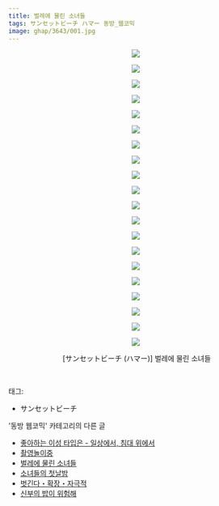 ```yaml
---
title: 벌레에 물린 소녀들
tags: サンセットビーチ ハマー 동방_웹코믹
image: ghap/3643/001.jpg
---
```

<div class="article">
<p style="text-align: center; clear: none; float: none;"><img src="{{ site.nasurl }}/ghap/3643/001.jpg"/></p>
<p style="text-align: center; clear: none; float: none;"><img src="{{ site.nasurl }}/ghap/3643/002.jpg"/></p>
<p style="text-align: center; clear: none; float: none;"><img src="{{ site.nasurl }}/ghap/3643/003.jpg"/></p>
<p style="text-align: center; clear: none; float: none;"><img src="{{ site.nasurl }}/ghap/3643/004.jpg"/></p>
<p style="text-align: center; clear: none; float: none;"><img src="{{ site.nasurl }}/ghap/3643/005.jpg"/></p>
<p style="text-align: center; clear: none; float: none;"><img src="{{ site.nasurl }}/ghap/3643/006.jpg"/></p>
<p style="text-align: center; clear: none; float: none;"><img src="{{ site.nasurl }}/ghap/3643/007.jpg"/></p>
<p style="text-align: center; clear: none; float: none;"><img src="{{ site.nasurl }}/ghap/3643/008.jpg"/></p>
<p style="text-align: center; clear: none; float: none;"><img src="{{ site.nasurl }}/ghap/3643/009.jpg"/></p>
<p style="text-align: center; clear: none; float: none;"><img src="{{ site.nasurl }}/ghap/3643/010.jpg"/></p>
<p style="text-align: center; clear: none; float: none;"><img src="{{ site.nasurl }}/ghap/3643/011.jpg"/></p>
<p style="text-align: center; clear: none; float: none;"><img src="{{ site.nasurl }}/ghap/3643/012.jpg"/></p>
<p style="text-align: center; clear: none; float: none;"><img src="{{ site.nasurl }}/ghap/3643/013.jpg"/></p>
<p style="text-align: center; clear: none; float: none;"><img src="{{ site.nasurl }}/ghap/3643/014.jpg"/></p>
<p style="text-align: center; clear: none; float: none;"><img src="{{ site.nasurl }}/ghap/3643/015.jpg"/></p>
<p style="text-align: center; clear: none; float: none;"><img src="{{ site.nasurl }}/ghap/3643/016.jpg"/></p>
<p style="text-align: center; clear: none; float: none;"><img src="{{ site.nasurl }}/ghap/3643/017.jpg"/></p>
<p style="text-align: center; clear: none; float: none;"><img src="{{ site.nasurl }}/ghap/3643/018.jpg"/></p>
<p style="text-align: center; clear: none; float: none;"><img src="{{ site.nasurl }}/ghap/3643/019.jpg"/></p>
<p style="text-align: center; clear: none; float: none;"><img src="{{ site.nasurl }}/ghap/3643/020.jpg"/></p>
<p style="text-align: center; clear: none; float: none;"> [サンセットビーチ (ハマー)] 벌레에 물린 소녀들</p>
<p><br/></p>
</div><div class="tagTrail">
<p>태그: </p>
<ul>
<li>サンセットビーチ</li>
</ul>
</div><div class="another">
<p>'동방 웹코믹' 카테고리의 다른 글</p>
<ul>
<li><a href="/2017-08-12-ghap_3645">좋아하는 이성 타입은 - 일상에서, 침대 위에서</a></li>
<li><a href="/2017-08-12-ghap_3644">촬영놀이중</a></li>
<li><a href="/2017-08-12-ghap_3643">벌레에 물린 소녀들</a></li>
<li><a href="/2017-08-12-ghap_3642">소녀들의 첫날밤</a></li>
<li><a href="/2017-08-12-ghap_3641">벗긴다・확장・자극적</a></li>
<li><a href="/2017-08-12-ghap_3640">신부의 밥이 위험해</a></li>
</ul>
</div><div class="cb_module cb_fluid">
<div class="cb_wrt cb_profile">
</div><!-- commentList close -->
</div>